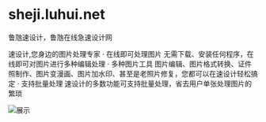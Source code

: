 # sheji.luhui.net
鲁虺速设计，鲁虺在线急速设计网



速设计,您身边的图片处理专家
· 在线即可处理图片
无需下载、安装任何程序，在线即可对图片进行多种编辑处理
· 多种图片工具
图片编辑、图片格式转换、证件照制作、图片变漫画、图片加水印、甚至是老照片修复，您都可以在速设计轻松搞定
· 支持批量处理
速设计的多数功能可支持批量处理，省去用户单张处理图片的繁琐





![展示](http://sheji.luhui.net/sheji.jpg)




















